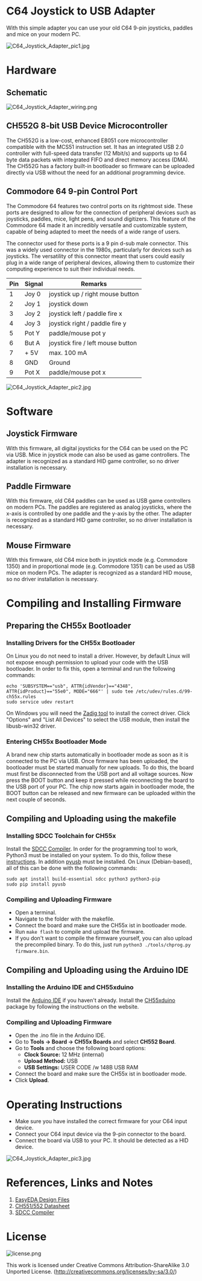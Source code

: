 # C64 Joystick to USB Adapter
With this simple adapter you can use your old C64 9-pin joysticks, paddles and mice on your modern PC.

![C64_Joystick_Adapter_pic1.jpg](https://raw.githubusercontent.com/wagiminator/C64-Collection/master/C64_Joystick_Adapter/documentation/C64_Joystick_Adapter_pic1.jpg)

# Hardware
## Schematic
![C64_Joystick_Adapter_wiring.png](https://raw.githubusercontent.com/wagiminator/C64-Collection/master/C64_Joystick_Adapter/documentation/C64_Joystick_Adapter_wiring.png)

## CH552G 8-bit USB Device Microcontroller
The CH552G is a low-cost, enhanced E8051 core microcontroller compatible with the MCS51 instruction set. It has an integrated USB 2.0 controller with full-speed data transfer (12 Mbit/s) and supports up to 64 byte data packets with integrated FIFO and direct memory access (DMA). The CH552G has a factory built-in bootloader so firmware can be uploaded directly via USB without the need for an additional programming device.

## Commodore 64 9-pin Control Port
The Commodore 64 features two control ports on its rightmost side. These ports are designed to allow for the connection of peripheral devices such as joysticks, paddles, mice, light pens, and sound digitizers. This feature of the Commodore 64 made it an incredibly versatile and customizable system, capable of being adapted to meet the needs of a wide range of users.

The connector used for these ports is a 9 pin d-sub male connector. This was a widely used connector in the 1980s, particularly for devices such as joysticks. The versatility of this connector meant that users could easily plug in a wide range of peripheral devices, allowing them to customize their computing experience to suit their individual needs.

Pin	| Signal | Remarks
--- | ------ | -------
1	  | Joy 0	 | joystick up / right mouse button
2	  | Joy 1	 | joystick down
3	  | Joy 2	 | joystick left / paddle fire x
4	  | Joy 3	 | joystick right / paddle fire y
5	  | Pot Y	 | paddle/mouse pot y
6	  | But A  | joystick fire / left mouse button
7	  | + 5V	 | max. 100 mA
8	  | GND    | Ground
9   | Pot X  | paddle/mouse pot x

![C64_Joystick_Adapter_pic2.jpg](https://raw.githubusercontent.com/wagiminator/C64-Collection/master/C64_Joystick_Adapter/documentation/C64_Joystick_Adapter_pic2.jpg)

# Software
## Joystick Firmware
With this firmware, all digital joysticks for the C64 can be used on the PC via USB. Mice in joystick mode can also be used as game controllers. The adapter is recognized as a standard HID game controller, so no driver installation is necessary.

## Paddle Firmware
With this firmware, old C64 paddles can be used as USB game controllers on modern PCs. The paddles are registered as analog joysticks, where the x-axis is controlled by one paddle and the y-axis by the other. The adapter is recognized as a standard HID game controller, so no driver installation is necessary.

## Mouse Firmware
With this firmware, old C64 mice both in joystick mode (e.g. Commodore 1350) and in proportional mode (e.g. Commodore 1351) can be used as USB mice on modern PCs. The adapter is recognized as a standard HID mouse, so no driver installation is necessary.

# Compiling and Installing Firmware
## Preparing the CH55x Bootloader
### Installing Drivers for the CH55x Bootloader
On Linux you do not need to install a driver. However, by default Linux will not expose enough permission to upload your code with the USB bootloader. In order to fix this, open a terminal and run the following commands:

```
echo 'SUBSYSTEM=="usb", ATTR{idVendor}=="4348", ATTR{idProduct}=="55e0", MODE="666"' | sudo tee /etc/udev/rules.d/99-ch55x.rules
sudo service udev restart
```

On Windows you will need the [Zadig tool](https://zadig.akeo.ie/) to install the correct driver. Click "Options" and "List All Devices" to select the USB module, then install the libusb-win32 driver.

### Entering CH55x Bootloader Mode
A brand new chip starts automatically in bootloader mode as soon as it is connected to the PC via USB. Once firmware has been uploaded, the bootloader must be started manually for new uploads. To do this, the board must first be disconnected from the USB port and all voltage sources. Now press the BOOT button and keep it pressed while reconnecting the board to the USB port of your PC. The chip now starts again in bootloader mode, the BOOT button can be released and new firmware can be uploaded within the next couple of seconds.

## Compiling and Uploading using the makefile
### Installing SDCC Toolchain for CH55x
Install the [SDCC Compiler](https://sdcc.sourceforge.net/). In order for the programming tool to work, Python3 must be installed on your system. To do this, follow these [instructions](https://www.pythontutorial.net/getting-started/install-python/). In addition [pyusb](https://github.com/pyusb/pyusb) must be installed. On Linux (Debian-based), all of this can be done with the following commands:

```
sudo apt install build-essential sdcc python3 python3-pip
sudo pip install pyusb
```

### Compiling and Uploading Firmware
- Open a terminal.
- Navigate to the folder with the makefile. 
- Connect the board and make sure the CH55x ist in bootloader mode. 
- Run ```make flash``` to compile and upload the firmware. 
- If you don't want to compile the firmware yourself, you can also upload the precompiled binary. To do this, just run ```python3 ./tools/chprog.py firmware.bin```.

## Compiling and Uploading using the Arduino IDE
### Installing the Arduino IDE and CH55xduino
Install the [Arduino IDE](https://www.arduino.cc/en/software) if you haven't already. Install the [CH55xduino](https://github.com/DeqingSun/ch55xduino) package by following the instructions on the website.

### Compiling and Uploading Firmware 
- Open the .ino file in the Arduino IDE.
- Go to **Tools -> Board -> CH55x Boards** and select **CH552 Board**.
- Go to **Tools** and choose the following board options:
  - **Clock Source:**   12 MHz (internal)
  - **Upload Method:**  USB
  - **USB Settings:**   USER CODE /w 148B USB RAM
- Connect the board and make sure the CH55x ist in bootloader mode. 
- Click **Upload**.

# Operating Instructions
- Make sure you have installed the correct firmware for your C64 input device.
- Connect your C64 input device via the 9-pin connector to the board.
- Connect the board via USB to your PC. It should be detected as a HID device.

![C64_Joystick_Adapter_pic3.jpg](https://raw.githubusercontent.com/wagiminator/C64-Collection/master/C64_Joystick_Adapter/documentation/C64_Joystick_Adapter_pic3.jpg)

# References, Links and Notes
1. [EasyEDA Design Files](https://oshwlab.com/wagiminator)
2. [CH551/552 Datasheet](http://www.wch-ic.com/downloads/CH552DS1_PDF.html)
3. [SDCC Compiler](https://sdcc.sourceforge.net/)

# License
![license.png](https://i.creativecommons.org/l/by-sa/3.0/88x31.png)

This work is licensed under Creative Commons Attribution-ShareAlike 3.0 Unported License. 
(http://creativecommons.org/licenses/by-sa/3.0/)
